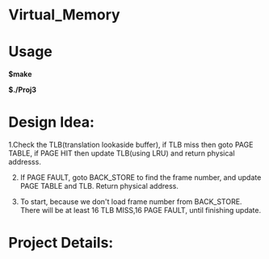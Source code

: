 # Virtual_Memory

# Usage

**$make**

**$./Proj3**


# Design Idea:

1.Check the TLB(translation lookaside buffer), if TLB miss then goto PAGE TABLE, if PAGE HIT then update TLB(using LRU) and return physical addresss.
  
2. If PAGE FAULT, goto BACK_STORE to find the frame number, and update PAGE TABLE and TLB. Return physical address.
  
3. To start, because we don't load frame number from BACK_STORE. There will be at least 16 TLB MISS,16 PAGE FAULT, until finishing update.

# Project Details:


